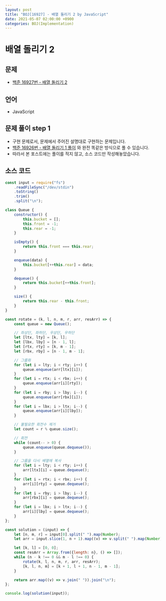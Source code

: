 ```yaml
---
layout: post
title: "BOJ[16927] - 배열 돌리기 2 by JavaScript"
date: 2021-05-07 02:00:00 +0900
categories: BOJ(Implementation)
---
```


# 배열 돌리기 2

## 문제

- [백준 16927번 - 배열 돌리기 2](https://www.acmicpc.net/problem/16927)

## 언어

- JavaScript

## 문제 풀이 step 1

- 구현 문제로서, 문제에서 주어진 설명대로 구현하는 문제입니다.
- [백준 16926번 - 배열 돌리기 1 풀이](<https://qkrrlgh519.github.io/boj(implementation)/2021/05/07/BOJ-Implementation-16926.html>) 와 완전 똑같은 방식으로 풀 수 있습니다.
- 따라서 본 포스트에는 풀이를 적지 않고, 소스 코드만 작성해놓았습니다.

## 소스 코드

```jsx
const input = require("fs")
	.readFileSync("/dev/stdin")
	.toString()
	.trim()
	.split("\n");

class Queue {
	constructor() {
		this.bucket = [];
		this.front = -1;
		this.rear = -1;
	}

	isEmpty() {
		return this.front === this.rear;
	}

	enqueue(data) {
		this.bucket[++this.rear] = data;
	}

	dequeue() {
		return this.bucket[++this.front];
	}

	size() {
		return this.rear - this.front;
	}
}

const rotate = (k, l, n, m, r, arr, resArr) => {
	const queue = new Queue();

	// 좌상단, 좌하단, 우상단, 우하단
	let [ltx, lty] = [k, l];
	let [lbx, lby] = [n - 1, l];
	let [rtx, rty] = [k, m - 1];
	let [rbx, rby] = [n - 1, m - 1];

	// 그룹화
	for (let i = lty; i < rty; i++) {
		queue.enqueue(arr[ltx][i]);
	}
	for (let i = rtx; i < rbx; i++) {
		queue.enqueue(arr[i][rty]);
	}
	for (let i = rby; i > lby; i--) {
		queue.enqueue(arr[rbx][i]);
	}
	for (let i = lbx; i > ltx; i--) {
		queue.enqueue(arr[i][lby]);
	}

	// 불필요한 회전수 제거
	let count = r % queue.size();

	// 회전
	while (count-- > 0) {
		queue.enqueue(queue.dequeue());
	}

	// 그룹을 다시 배열에 복사
	for (let i = lty; i < rty; i++) {
		arr[ltx][i] = queue.dequeue();
	}
	for (let i = rtx; i < rbx; i++) {
		arr[i][rty] = queue.dequeue();
	}
	for (let i = rby; i > lby; i--) {
		arr[rbx][i] = queue.dequeue();
	}
	for (let i = lbx; i > ltx; i--) {
		arr[i][lby] = queue.dequeue();
	}
};

const solution = (input) => {
	let [n, m, r] = input[0].split(" ").map(Number);
	let arr = input.slice(1, n + 1).map((v) => v.split(" ").map(Number));

	let [k, l] = [0, 0];
	const resArr = Array.from({length: n}, () => []);
	while (n - k !== 0 && m - l !== 0) {
		rotate(k, l, n, m, r, arr, resArr);
		[k, l, n, m] = [k + 1, l + 1, n - 1, m - 1];
	}

	return arr.map((v) => v.join(" ")).join("\n");
};

console.log(solution(input));
```
